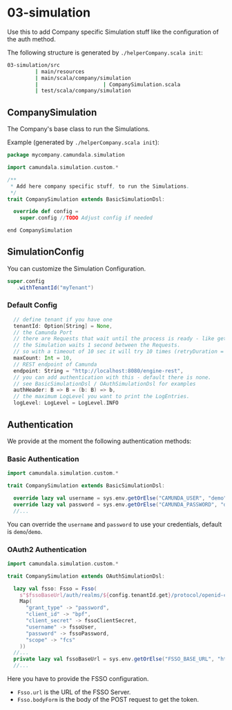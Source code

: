 # 03-simulation
Use this to add Company specific Simulation stuff like the configuration of the auth method.

The following structure is generated by `./helperCompany.scala init`:

```bash
03-simulation/src
         | main/resources
         | main/scala/company/simulation
         |                     | CompanySimulation.scala          
         | test/scala/company/simulation       
```
## CompanySimulation
The Company's base class to run the Simulations.

Example (generated by `./helperCompany.scala init`):

```scala
package mycompany.camundala.simulation

import camundala.simulation.custom.*

/**
 * Add here company specific stuff, to run the Simulations.
 */
trait CompanySimulation extends BasicSimulationDsl:

  override def config =
    super.config //TODO Adjust config if needed

end CompanySimulation
```

## SimulationConfig
You can customize the Simulation Configuration.

```scala
super.config
   .withTenantId("myTenant")
```
### Default Config

```scala
  // define tenant if you have one
  tenantId: Option[String] = None,
  // the Camunda Port
  // there are Requests that wait until the process is ready - like getTask.
  // the Simulation waits 1 second between the Requests.
  // so with a timeout of 10 sec it will try 10 times (retryDuration = 1.second)
  maxCount: Int = 10,
  // REST endpoint of Camunda
  endpoint: String = "http://localhost:8080/engine-rest",
  // you can add authentication with this - default there is none.
  // see BasicSimulationDsl / OAuthSimulationDsl for examples
  authHeader: B => B = (b: B) => b,
  // the maximum LogLevel you want to print the LogEntries.
  logLevel: LogLevel = LogLevel.INFO
```


## Authentication
We provide at the moment the following authentication methods:

### Basic Authentication

```scala
import camundala.simulation.custom.*

trait CompanySimulation extends BasicSimulationDsl:

  override lazy val username = sys.env.getOrElse("CAMUNDA_USER", "demo")
  override lazy val password = sys.env.getOrElse("CAMUNDA_PASSWORD", "demo")
  //...
```

You can override the `username` and `password` to use your credentials,
default is `demo`/`demo`.

### OAuth2 Authentication

```scala
import camundala.simulation.custom.*

trait CompanySimulation extends OAuthSimulationDsl:

  lazy val fsso: Fsso = Fsso(
    s"$fssoBaseUrl/auth/realms/${config.tenantId.get}/protocol/openid-connect",
    Map(
      "grant_type" -> "password",
      "client_id" -> "bpf",
      "client_secret" -> fssoClientSecret,
      "username" -> fssoUser,
      "password" -> fssoPassword,
      "scope" -> "fcs"
    ))
  //...
  private lazy val fssoBaseUrl = sys.env.getOrElse("FSSO_BASE_URL", "http://host.lima.internal:8090")
  //...
```

Here you have to provide the FSSO configuration.
- `Fsso.url` is the URL of the FSSO Server.
- `Fsso.bodyForm` is the body of the POST request to get the token.

